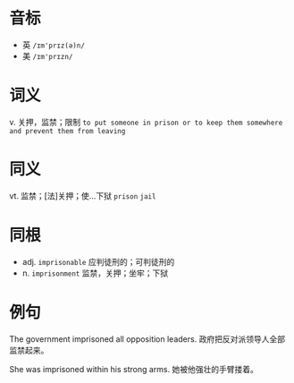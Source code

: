 # 音标

- 英 `/ɪm'prɪz(ə)n/`
- 美 `/ɪm'prɪzn/`

# 词义

v. 关押，监禁；限制
`to put someone in prison or to keep them somewhere and prevent them from leaving`

# 同义

vt. 监禁；[法]关押；使…下狱
`prison` `jail`

# 同根

- adj. `imprisonable` 应判徒刑的；可判徒刑的
- n. `imprisonment` 监禁，关押；坐牢；下狱

# 例句

The government imprisoned all opposition leaders.
政府把反对派领导人全部监禁起来。

She was imprisoned within his strong arms.
她被他强壮的手臂搂着。


